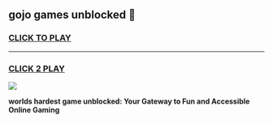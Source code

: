 
## gojo games unblocked 👋
<h3>
<a href="https://premium.freeplayer.one?title=gojo_games_unblocked&ref=13F">CLICK TO PLAY</a></h3>
<hr>

<h3>
<a href="https://premium.freeplayer.one?title=gojo_games_unblocked&ref=13F">CLICK 2 PLAY</a>
  
</h3>

<a href="https://premium.freeplayer.one?title=gojo_games_unblocked&ref=12F/"><img src="https://clearcache.store/games.png"></a>


**worlds hardest game unblocked: Your Gateway to Fun and Accessible Online Gaming**
